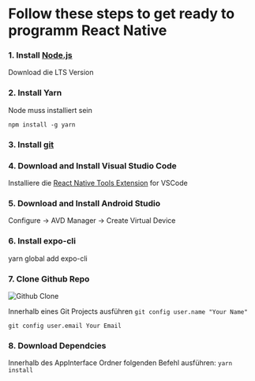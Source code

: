 # Follow these steps to get ready to programm React Native
### 1. Install [Node.js](https://nodejs.org/en/)
Download die LTS Version 
### 2. Install Yarn
Node muss installiert sein

`npm install -g yarn`
### 3. Install [git](https://git-scm.com/downloads)
### 4. Download and Install Visual Studio Code
Installiere die [React Native Tools Extension](https://marketplace.visualstudio.com/items?itemName=msjsdiag.vscode-react-native) for VSCode
### 5. Download and Install Android Studio
Configure -> AVD Manager -> Create Virtual Device
### 6. Install expo-cli
yarn global add expo-cli
### 7. Clone Github Repo
![Github Clone](https://code.visualstudio.com/assets/docs/editor/github/clone-from-github.gif)

Innerhalb eines Git Projects ausführen
`git config user.name "Your Name"`

`git config user.email Your Email`

### 8. Download Dependcies
Innerhalb des AppInterface Ordner folgenden Befehl ausführen:
`yarn install`
